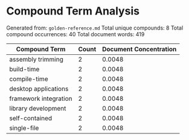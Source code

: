 # Compound Term Analysis

Generated from: `golden-reference.md`
Total unique compounds: 8
Total compound occurrences: 40
Total document words: 419

| Compound Term | Count | Document Concentration |
|---------------|-------|------------------------|
| assembly trimming | 2 | 0.0048 |
| build-time | 2 | 0.0048 |
| compile-time | 2 | 0.0048 |
| desktop applications | 2 | 0.0048 |
| framework integration | 2 | 0.0048 |
| library development | 2 | 0.0048 |
| self-contained | 2 | 0.0048 |
| single-file | 2 | 0.0048 |
